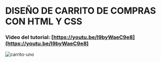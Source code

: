 # DISEÑO DE CARRITO DE COMPRAS CON HTML Y CSS
### Video del tutorial: [https://youtu.be/I9byWaeC9e8](https://youtu.be/I9byWaeC9e8)

![carrito-uno](https://user-images.githubusercontent.com/85034795/232851035-dbef7c12-c590-41d8-b82f-87137b6bc2b7.png)



